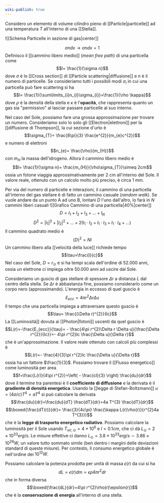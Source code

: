 ```yaml
---
wiki-publish: true
---
```

Considero un elemento di volume cilindro pieno di [[Particle|particelle]] ad una temperatura $T$ all'interno di una [[Stella]].

![[Schema Particelle in sezione di gas|center]]

$$\sigma ndx \rightarrow \sigma n dx=1$$
Definisco il [[cammino libero medio]] (*mean free path*) di una particella come
$$l= \frac{1}{\sigma n}$$
dove $\sigma$ è lo [[Cross section]] di [[Particle scattering|diffusione]] e $n$ è il numero di particelle. Se consideriamo tutti i possibili modi $\sigma_{i}$ in cui una particella può fare scattering si ha
$$l= \frac{1}{\sum\limits_{i}n_{i}\sigma_{i}}=\frac{1}{\rho \kappa}$$
dove $\rho$ è la densità della stella e $\kappa$ è l'**opacità**, che rappresenta quanto un gas sia "permissivo" al lasciar passare particelle al suo interno.

Nel caso del Sole, possiamo fare una grossa approssimazione per trovare un numero. Consideriamo solo lo solo gli [[Electron|elettroni]] per la [[diffusione di Thompson]], la cui sezione d'urto è
$$\sigma_{T}= \frac{8\pi}{3} \frac{e^{2}}{m_{e}c^{2}}$$
e numero di elettroni
$$n_{e}= \frac{\rho}{m_{H}}$$
con $m_{H}$ la massa dell'idrogeno. Allora il cammino libero medio è
$$l= \frac{1}{\sigma n}= \frac{m_{H}}{\rho\sigma_{T}}\simeq 2cm$$
ossia un fotone viaggia approssimativamente per 2 cm all'interno del Sole. Il valore reale, ottenuto con un calcolo molto più preciso, è circa 1 mm.

Per via del numero di particelle e interazioni, il cammino di una particella all'interno del gas stellare è di fatto un cammino casuale (*random walk*). Se vuole andare da un punto A ad uno B, lontani $D$ l'uno dall'altro, lo farà in $N$ cammini liberi casuali
![[Grafico Cammino di una particella|40%|center]]
$$D=l_{1}+l_{2}+l_{3}+\ldots+l_{N}$$
$$D^{2}=|l_{1}|^{2}+|l_{2}|^{2}+\ldots+2(l_{1}\cdot l_{2}+l_{1}\cdot l_{3}+l_{1}\cdot l_{4}+\ldots)$$
Il cammino quadrato medio è
$$\langle D \rangle^{2}=Nl$$
Un cammino libero alla [[velocità della luce]] richiede tempo
$$\tau=\frac{l}{c}$$
Nel caso del Sole, $D=r_{\odot}$ e si ha tempi scala dell'ordine di 52.000 anni, ossia un elettrone ci impiega oltre 50.000 anni ad uscire dal Sole.

Consideriamo un guscio di gas stellare di spessore $\Delta r$ a distanza $L$ dal centro della stella. Se $\Delta r$ è abbastanza fine, possiamo considerarlo come un corpo nero (approssimando). L'energia in eccesso di quel guscio è
$$E_{ecc}=4\pi r^{2}\Delta r\Delta u$$
Il tempo che una particella impiega a attraversare questo guscio è
$$\tau= \frac{(\Delta r)^{2}}{lc}$$
La [[Luminosità]] dovuta ai [[Photon|fotoni]] uscenti da quel guscio è
$$L(r)=-\frac{E_{ecc}}{\tau}= - \frac{4\pi r^{2}\Delta r \Delta u}{\frac{\Delta r^{2}}{lc}}=- 4\pi r^{2}lc \frac{\Delta u}{\Delta r}$$
che è un'approssimazione. Il valore reale ottenuto con calcoli più complessi è
$$L(r)=- \frac{4}{3}\pi r^{2}lc \frac{\Delta u}{\Delta r}$$
ossia ha un fattore $\frac{1}{3}$. Possiamo trovare il [[Flusso energetico]] come luminosità per area
$$f=\frac{L(r)}{4\pi r^{2}}=\left( - \frac{cl}{3} \right) \frac{du}{dr}$$
dove il termine tra parentesi è il **coefficiente di diffusione** e la derivata è il **gradiente di densità energetica**. Usando la [[legge di Stefan-Boltzmann]] $u= (4\sigma/c) T^{4}=aT^{4}$ si può calcolare la derivata
$$\frac{du}{dr}=\frac{du}{dT} \frac{dT}{dr}=4a T^{3} \frac{dT}{dr}$$
$$\boxed{\frac{dT(r)}{dr}= \frac{3}{4c\pi} \frac{\kappa L(r)\rho(r)}{r^{2}4a T^{3}}}$$
che è la **legge di trasporto energetico radiativo**. Possiamo calcolare la luminosità per il Sole usando $T_{vir,\odot}=4\times10^{6}$ e $l=0.1cm$, che ci dà $L_{\odot}=2\times10^{33}erg/s$. Le misure effettive ci danno $L_{\odot}=3.8\times10^{33}erg/s\sim3.86\times10^{26}W$, un valore tutto sommato simile (ben dentro i margini delle deviazioni standard di queste misure). Per contesto, il consumo energetico globale è nell'ordine dei $10^{12}W$.

Possiamo calcolare la potenza prodotta per unità di massa $\epsilon(r)$ da cui si ha
$$dL=\epsilon(r)dm=\epsilon\rho4\pi r^{2}dr$$
che in forma diversa
$$\boxed{\frac{dL}{dr}=4\pi r^{2}\rho(r)\epsilon(r)}$$
che è la **conservazione di energia** all'interno di una stella.
